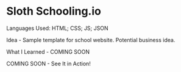 <h1>Sloth Schooling.io</h1>
<p>Languages Used: HTML; CSS; JS; JSON</p>
<p>Idea  - Sample template for school website. Potential business idea.</p>
<p>What I Learned - COMING SOON </p>
<p>COMING SOON - See It in Action!</p>

